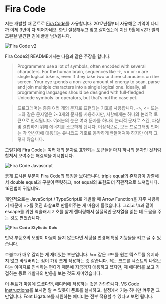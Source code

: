 # Fira Code

저는 개발할 때 폰트로 [Fira Code](https://github.com/tonsky/FiraCode)를 사용합니다. 2017년쯤부터 사용해온 기억이 나니까 이제 3년이 다 되어가네요. 한번 설정해두고 잊고 살아왔는데 지난 9월에 v2가 릴리즈된걸 발견한 김에 글을 남겨봅니다.

![Fira Code v2](https://user-images.githubusercontent.com/285292/64554512-3e6bcd80-d344-11e9-83f7-265854b88646.png)

Fira Code의 README에서는 다음과 같은 주장을 합니다.

> Programmers use a lot of symbols, often encoded with several characters. For the human brain, sequences like ->, <= or := are single logical tokens, even if they take two or three characters on the screen. Your eye spends a non-zero amount of energy to scan, parse and join multiple characters into a single logical one. Ideally, all programming languages should be designed with full-fledged Unicode symbols for operators, but that’s not the case yet.

> 프로그래머는 종종 여러 개의 문자로 표현되는 기호를 사용합니다. ->, <= 또는 :=와 같은 문자열은 2~3개의 문자를 사용하지만, 사람에게는 하나의 논리적 토큰으로 인식됩니다. 여러분의 눈은 여러 문자를 하나의 논리적 문자로 스캔, 파싱 및 결합하기 위해 에너지를 소모하게 됩니다. 이상적으로, 모든 프로그래밍 언어는 각 연산자에 대응되는 유니코드 기호로 동작하게 만들어져야 하지만 아직 그렇지 않습니다.

그렇기에 Fira Code는 여러 개의 문자로 표현되는 토큰들을 마치 하나의 문자인 것처럼 합쳐서 보여주는 해결책을 제시합니다.

![Fira Code Javascript](https://github.com/tonsky/FiraCode/raw/master/showcases/javascript.png)

붉게 표시된 부분이 Fira Code의 특징을 보여줍니다. triple equal의 존재감이 강렬해서 double equal과 구분이 뚜렷하고, not equal의 표현도 더 직관적으로 느껴집니다. 16진법이 귀엽네요.

개인적으로는 JavaScript / TypeScript로 개발할 때 Arrow Function을 자주 사용하기 때문에 =>를 멋진 화살표로 만들어주는 게 마음에 들었습니다. 그리고 \n과 같이 escape를 위한 역슬래시 기호를 얇게 렌더링해서 실질적인 문자열을 읽는 데 도움을 주는 것도 편했습니다.

![Fira Code Stylistic Sets](https://github.com/tonsky/FiraCode/raw/master/showcases/stylistic_sets.png)

만약 부등호의 모양이 마음에 들지 않는다면 세팅을 변경해 특정 기능들을 켜고 끌 수 있습니다.

호불호가 매우 갈리는 게 재미있는 부분입니다. !== 같은 코드를 원본 텍스트를 유지하지 않고 바꿔버리는 점이 가장 크게 작용하는 것 같습니다. 저는 코드를 텍스트의 나열보다는 이미지로 인식하는 편이기 때문에 지금까지 애용하고 있지만, 제 에디터를 보고 기겁하는 동료 개발자의 반응을 보는 것도 재미있습니다.

이 폰트가 마음에 드셨다면, 에디터에 적용하는 것은 간단합니다. [VS Code Instructions](https://github.com/tonsky/FiraCode/wiki/VS-Code-Instructions)를 보시면 알 수 있듯이 폰트를 설치하고, 설정에서 기능 하나만 켜주면 그만입니다. Font Ligature를 지원하는 에디터는 전부 적용할 수 있다고 보면 됩니다.